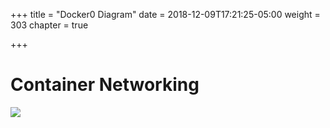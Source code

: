 +++
title = "Docker0 Diagram"
date = 2018-12-09T17:21:25-05:00
weight = 303
chapter = true

+++

# Container Networking

![](/intro-k8/images/docker/docker0-1.png)